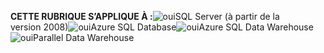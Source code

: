 <Token>**CETTE RUBRIQUE S’APPLIQUE À :**![oui](media/yes.png)SQL Server (à partir de la version 2008)![oui](media/yes.png)Azure SQL Database![oui](media/yes.png)Azure SQL Data Warehouse ![oui](media/yes.png)Parallel Data Warehouse  </Token>

